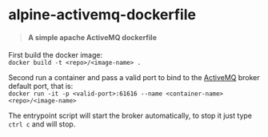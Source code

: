 # alpine-activemq-dockerfile

> #### A simple apache ActiveMQ dockerfile


First build the docker image:  
```docker build -t <repo>/<image-name> .```


Second run a container and pass a valid port to bind to the [ActiveMQ](http://activemq.apache.org/) broker default port, that is:  
```docker run -it -p <valid-port>:61616 --name <container-name> <repo>/<image-name>```


The entrypoint script will start the broker automatically, to stop it just type ```ctrl c``` and will stop.

